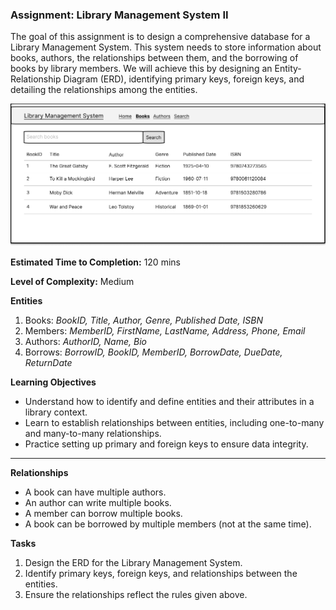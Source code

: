 ### Assignment: Library Management System II

The goal of this assignment is to design a comprehensive database for a Library Management System. This system needs to store information about books, authors, the relationships between them, and the borrowing of books by library members. We will achieve this by designing an Entity-Relationship Diagram (ERD), identifying primary keys, foreign keys, and detailing the relationships among the entities.

![Library Management System](/04%20-%20ERD/Library%20Management%20System.png)

**Estimated Time to Completion:** 120 mins

**Level of Complexity:** Medium

**Entities**
1. Books: *BookID, Title, Author, Genre, Published Date, ISBN* 
2. Members: *MemberID, FirstName, LastName, Address, Phone, Email*
2. Authors: *AuthorID, Name, Bio*
3. Borrows: *BorrowID, BookID, MemberID, BorrowDate, DueDate, ReturnDate*


**Learning Objectives**
- Understand how to identify and define entities and their attributes in a library context.
- Learn to establish relationships between entities, including one-to-many and many-to-many relationships.
- Practice setting up primary and foreign keys to ensure data integrity.

---

**Relationships**
- A book can have multiple authors.
- An author can write multiple books.
- A member can borrow multiple books. 
- A book can be borrowed by multiple members (not at the same time).

**Tasks**
1. Design the ERD for the Library Management System.
2. Identify primary keys, foreign keys, and relationships between the entities.
3. Ensure the relationships reflect the rules given above.